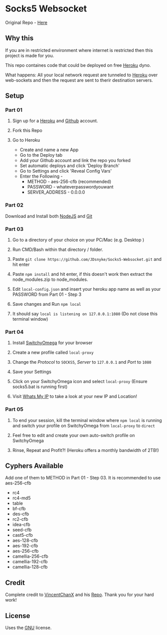 # Socks5 Websocket
Original Repo - [Here](https://github.com/VincentChanX/shadowsocks-over-websocket)

## Why this
If you are in restricted environment where internet is restricted then this project is made for you.

This repo containes code that could be deployed on free [Heroku](https://heroku.com/) dyno.

What happens:
All your local network request are tunneled to [Heroku](https://heroku.com/) over web-sockets and then the request are sent to therir destination servers.

## Setup 

### Part 01

1. Sign up for a [Heroku](https://heroku.com/) and [Github](https://github.com/) account.

2. Fork this Repo 

3. Go to Heroku

   * Create and name a new App
   * Go to the Deploy tab
   * Add your Github account and link the repo you forked
   * Set automatic deploys and click 'Deploy Branch'
   * Go to Settings and click 'Reveal Config Vars'
   * Enter the Following - 
       * METHOD - aes-256-cfb (recommended) 
       * PASSWORD - whateverpasswordyouwant
       * SERVER_ADDRESS - 0.0.0.0       
  
### Part 02

Download and Install both [NodeJS](https://nodejs.org/en/download/) and [Git](https://git-scm.com/downloads)

### Part 03

1. Go to a directory of your choice on your PC/Mac (e.g. Desktop )

2. Run CMD/Bash within that directory / folder.

3. Paste ```git clone https://github.com/JDsnyke/Socks5-Websocket.git``` and hit enter

4. Paste ```npm install``` and hit enter, if this doesn't work then extract the node_modules.zip to node_modules. 

5. Edit ```local-config.json``` and insert your heroku app name as well as your PASSWORD from Part 01 - Step 3

6. Save changes and Run ```npm local```

7. It should say ```local is listening on 127.0.0.1:1080``` (Do not close this terminal window)
    
### Part 04

1. Install [SwitchyOmega](https://github.com/FelisCatus/SwitchyOmega) for your browser

2. Create a new profile called ```local-proxy```

3. Change the *Protocol* to ```SOCKS5```, *Server* to ```127.0.0.1``` and *Port* to ```1080```

4. Save your Settings

5. Click on your SwitchyOmega icon and select ```local-proxy``` (Ensure socks5.bat is running first)

6. Visit [Whats My IP](https://whatsmyip.com/) to take a look at your new IP and Location!

### Part 05

1. To end your session, kill the terminal window where ```npm local``` is running and switch your profile on SwitchyOmega from ```local-proxy``` to ```direct```  

2. Feel free to edit and create your own auto-switch profile on SwitchyOmega

3. Rinse, Repeat and Profit?! (Heroku offers a monthly bandwidth of 2TB!)

## Cyphers Available

Add one of them to METHOD in Part 01 - Step 03. It is recommended to use aes-256-cfb

* rc4
* rc4-md5
* table
* bf-cfb
* des-cfb
* rc2-cfb
* idea-cfb
* seed-cfb
* cast5-cfb
* aes-128-cfb
* aes-192-cfb
* aes-256-cfb
* camellia-256-cfb
* camellia-192-cfb
* camellia-128-cfb

## Credit

Complete credit to [VincentChanX](https://github.com/VincentChanX) and his [Repo](https://github.com/VincentChanX/shadowsocks-over-websocket). Thank you for your hard work!

## License

Uses the [GNU](https://github.com/JDsnyke/Socks5-Websocket/blob/master/LICENSE) license.
